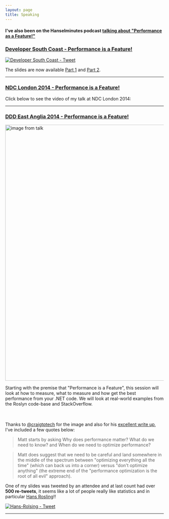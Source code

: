 ```yaml
---
layout: page
title: Speaking
---
```


<h4><strong>I've also been on the Hanselminutes podcast  <a href="http://hanselminutes.com/458/performance-as-a-feature-with-matt-warren" target="_blank">talking about "Performance as a Feature!"</a></strong></h4>

<h3><strong><a href="http://www.meetup.com/DeveloperSouthCoast/events/219892995/" target="_blank">Developer South Coast - Performance is a Feature!</a></strong></h3>

<a href="https://twitter.com/DevSouthCoast/status/611619058509848576/" target="_blank"><img src="http://mattwarren.github.io/images/2014/09/developer-south-coast-tweet.png" alt="Developer South Coast - Tweet"/></a>

The slides are now available <a href="http://www.slideshare.net/mattwarren/performance-is-a-feature-developer-south-coast-part-1" target="_blank">Part 1</a> and <a href="http://www.slideshare.net/mattwarren/performance-is-a-feature-developer-south-coast-part-2" target="_blank">Part 2</a>.

<hr />

<h3><strong><a name="NDCLondon2014" href="http://ndc-london.oktaset.com/p-22875" target="_blank">NDC London 2014 - Performance is a Feature!</a></strong></h3>

Click below to see the video of my talk at NDC London 2014:
<a href="https://vimeo.com/113730777" target="_blank" title="Performance is a Feature! by Matt Warren"><img src="https://i.vimeocdn.com/video/499165467_590x332.jpg" alt="" class="aligncenter"></a>

<hr />

<h3><strong><a href="http://dddeastanglia.com/Session/Details/3140" target="_blank">DDD East Anglia 2014 - Performance is a Feature!</a></strong></h3>

<a href="http://mattwarren.github.io/images/2014/09/20140913_120744_lls.jpg" target="_blank"><img src="http://mattwarren.github.io/images/2014/09/20140913_120744_lls.jpg" alt="image from talk" width="570" height="812"/></a>

Starting with the premise that "Performance is a Feature", this session will look at how to measure, what to measure and how get the best performance from your .NET code. We will look at real-world examples from the Roslyn code-base and StackOverflow.
</br></br></br>

Thanks to <a href="twitter.com/craigtptech" target="_blank">@craigtptech</a> for the image and also for his <a href="http://blog.craigtp.co.uk/post/DDD-East-Anglia-2014-Review" target="_blank">excellent write up</a>, I've included a few quotes below:

<blockquote>Matt starts by asking Why does performance matter? What do we need to know? and When do we need to optimize performance?</blockquote>

<blockquote>
  Matt does suggest that we need to be careful and land somewhere in the middle of the spectrum between "optimizing everything all the time" (which can back us into a corner) versus "don't optimize anything" (the extreme end of the "performance optimization is the root of all evil" approach).
</blockquote>

One of my slides was tweeted by an attendee and at last count had over <strong>500 re-tweets</strong>, it seems like a lot of people really like statistics and in particular <a href="http://en.wikipedia.org/wiki/Hans_Rosling" target="_blank">Hans Rosling</a>!!

<a href="https://twitter.com/GoodCoffeeCode/status/510748565992652800" target="_blank"><img src="http://mattwarren.github.io/images/2016/01/Hans-Rolsing-tweet.png" alt="Hans-Rolsing - Tweet"/></a>

<hr />